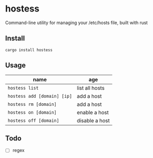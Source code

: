 # hostess

Command-line utility for managing your /etc/hosts file, built with rust

## Install

`cargo install hostess`

## Usage

| name                        | age            |
| --------------------------- | -------------- |
| `hostess list`              | list all hosts |
| `hostess add [domain] [ip]` | add a host     |
| `hostess rm [domain]`       | add a host     |
| `hostess on [domain]`       | enable a host  |
| `hostess off [domain]`      | disable a host |

## Todo

- [ ] regex
